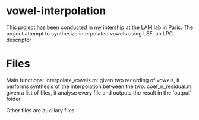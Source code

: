 # vowel-interpolation
This project has been conducted in my intership at the LAM lab in Paris. The project attempt to synthesize interpolated vowels using LSF, an LPC descriptor

# Files
Main functions:
interpolate_vowels.m: given two recording of vowels, it performs synthesis of the interpolation between the two.
coef_n_residual.m: given a list of files, it analyse every file and outputs the result in the 'output' folder

Other files are auxiliary files
